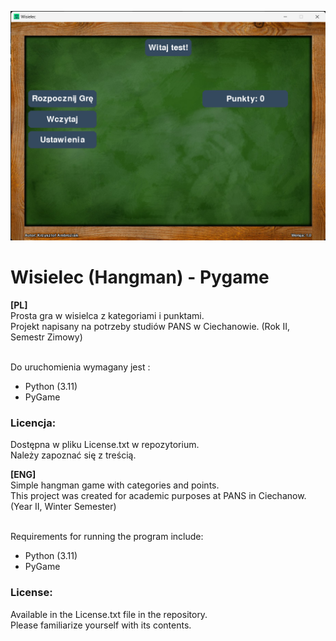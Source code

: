 ![IMG](Hangman.png)
# Wisielec (Hangman) - Pygame
 **[PL]** <br>
 Prosta gra w wisielca z kategoriami i punktami.<br>
 Projekt napisany na potrzeby studiów PANS w Ciechanowie. (Rok II, Semestr Zimowy)<br> <br>
 
 Do uruchomienia wymagany jest :<br>
 - Python (3.11)<br>
 - PyGame<br>
 
 ### Licencja: <br>
 Dostępna w pliku License.txt w repozytorium. <br>
 Należy zapoznać się z treścią. <br>

 **[ENG]** <br>
 Simple hangman game with categories and points. <br>
 This project was created for academic purposes at PANS in Ciechanow. (Year II, Winter Semester) <br> <br>

 Requirements for running the program include: <br>
 - Python (3.11) <br>
 - PyGame <br>
 
 ### License:
 Available in the License.txt file in the repository. <br>
 Please familiarize yourself with its contents. <br>